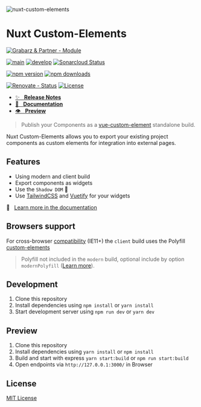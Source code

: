![nuxt-custom-elements][logo]

# Nuxt Custom-Elements

[![Grabarz & Partner - Module][grabarz-partner-module-src]][grabarz-partner-href] 

[![main][github-workflow-main-src]][github-workflow-main-href]
[![develop][github-workflow-develop-src]][github-workflow-develop-href]
[![Sonarcloud Status][sonarcloud-src]][sonarcloud-href]

[![npm version][npm-version-latest-src]][npm-version-latest-href]
[![npm downloads][npm-downloads-src]][npm-downloads-href]

[![Renovate - Status][renovate-status-src]][renovate-status-href]
[![License][license-src]][license-href]

- [✨ &nbsp;&nbsp;**Release Notes**](./CHANGELOG.md)
- [📖 &nbsp;&nbsp;**Documentation**](https://nuxt-custom-elements.grabarzundpartner.dev/)
- [👁 &nbsp;&nbsp;**Preview**](https://grabarzundpartner.github.io/nuxt-custom-elements-example/)

> Publish your Components as a [vue-custom-element](https://github.com/karol-f/vue-custom-element) standalone build.

Nuxt Custom-Elements allows you to export your existing project components as custom elements for integration into external pages.

## Features

- Using modern and client build
- Export components as widgets
- Use the `Shadow DOM` 🥷
- Use [TailwindCSS](https://tailwindcss.com/) and [Vuetify](https://vuetifyjs.com/) for your widgets
  
📖 &nbsp;&nbsp;[Learn more in the documentation](https://nuxt-custom-elements.grabarzundpartner.dev/)

## Browsers support

For cross-browser [compatibility](https://github.com/ungap/custom-elements#compatibility) (IE11+) the `client` build uses the Polyfill [custom-elements](https://github.com/ungap/custom-elements)

> Polyfill not included in the `modern` build, optional include by option `modernPolyfill` ([Learn more](https://nuxt-custom-elements.grabarzundpartner.dev/options/#modernpolyfill)).

## Development

1. Clone this repository
2. Install dependencies using `npm install` or `yarn install`
3. Start development server using `npm run dev` or `yarn dev`

## Preview

1. Clone this repository
2. Install dependencies using `yarn install` or `npm install`
3. Build and start with express `yarn start:build` or `npm run start:build`
4. Open endpoints via `http://127.0.0.1:3000/` in Browser

## License

[MIT License](./LICENSE)

<!-- Badges -->
[logo]: https://user-images.githubusercontent.com/8287751/108605028-b8193f00-73b1-11eb-9a80-872ab36e3a69.png "nuxt-custom-elements"
[grabarz-partner-module-src]: <https://img.shields.io/badge/Grabarz%20&%20Partner-Module-d19700>
[grabarz-partner-href]: <https://grabarzundpartner.de>

[renovate-status-src]: <https://img.shields.io/badge/renovate-enabled-brightgreen>
[renovate-status-href]: <https://renovate.whitesourcesoftware.com/>

[github-workflow-main-src]: <https://github.com/GrabarzUndPartner/nuxt-custom-elements/workflows/Main/badge.svg?branch=main>
[github-workflow-main-href]: <https://github.com/GrabarzUndPartner/nuxt-custom-elements/actions?query=workflow%3AMain>
[github-workflow-develop-src]: <https://github.com/GrabarzUndPartner/nuxt-custom-elements/workflows/Test/badge.svg?branch=develop>
[github-workflow-develop-href]: <https://github.com/GrabarzUndPartner/nuxt-custom-elements/actions?query=workflow%3ATest>
[dependencies-status-src]: <https://david-dm.org/GrabarzUndPartner/nuxt-custom-elements/status.svg>
[dependencies-status-href]: <https://david-dm.org/GrabarzUndPartner/nuxt-custom-elements>
[dependencies-dev-status-src]: <https://david-dm.org/GrabarzUndPartner/nuxt-custom-elements/dev-status.svg>
[dependencies-dev-status-href]: <https://david-dm.org/GrabarzUndPartner/nuxt-custom-elements?type=dev>

[sonarcloud-src]: <https://sonarcloud.io/api/project_badges/measure?project=GrabarzUndPartner_nuxt-custom-elements&metric=alert_status>
[sonarcloud-href]: <https://sonarcloud.io/dashboard?id=GrabarzUndPartner_nuxt-custom-elements>

[license-src]: https://img.shields.io/npm/l/nuxt-custom-elements.svg?style=flat-square
[license-href]: https://npmjs.com/package/nuxt-custom-elements

[npm-version-latest-src]: https://img.shields.io/npm/v/nuxt-custom-elements/latest.svg?
[npm-version-latest-href]: https://npmjs.com/package/nuxt-custom-elements/v/latest

[npm-downloads-src]: https://img.shields.io/npm/dt/nuxt-custom-elements.svg?style=flat-square
[npm-downloads-href]: https://npmjs.com/package/nuxt-custom-elements

